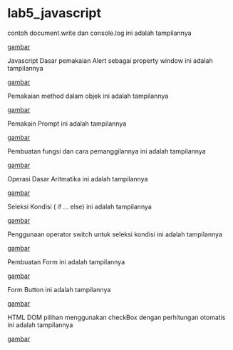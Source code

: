 # lab5_javascript

contoh document.write dan console.log ini adalah tampilannya


[gambar](gambar/ss1.png)


Javascript Dasar
pemakaian Alert sebagai property window ini adalah tampilannya 


[gambar](gambar/ss2.png)


Pemakaian method dalam objek
ini adalah tampilannya


[gambar](gambar/ss3.png)


Pemakain Prompt
ini adalah tampilannya


[gambar](gambar/ss4.png)

Pembuatan fungsi dan cara pemanggilannya
ini adalah tampilannya


[gambar](gambar/ss5.png)

Operasi Dasar Aritmatika
ini adalah tampilannya


[gambar](gambar/ss6.png)

Seleksi Kondisi ( if ... else)
ini adalah tampilannya


[gambar](gambar/ss7.png)

Penggunaan operator switch untuk seleksi kondisi
ini adalah tampilannya


[gambar](gambar/ss8.png)

Pembuatan Form
ini adalah tampilannya 


[gambar](gambar/ss9.png)

Form Button
ini adalah tampilannya


[gambar](gambar/ss10.png)

HTML DOM
pilihan menggunakan checkBox dengan perhitungan otomatis ini adalah tampilannya


[gambar](gambar/ss11.png)
